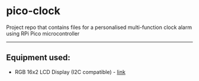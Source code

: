 # pico-clock #
Project repo that contains files for a personalised multi-function clock alarm using RPi Pico microcontroller
***
## Equipment used: ##
* RGB 16x2 LCD Display (I2C compatible) - [link](https://thepihut.com/products/rgb-16x2-i2c-lcd-display-3-3v-5v?variant=39862439444675)
